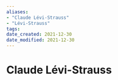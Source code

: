 ```yaml
---
aliases: 
- "Claude Lévi-Strauss"
- "Lévi-Strauss"
tags: 
date_created: 2021-12-30
date_modified: 2021-12-30
---
```


# Claude Lévi-Strauss
